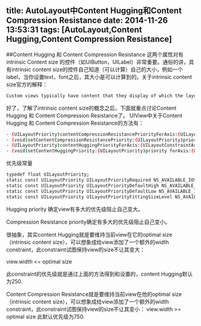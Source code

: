 title: AutoLayout中Content Hugging和Content Compression Resistance
date: 2014-11-26 13:53:31
tags: [AutoLayout,Content Hugging,Content Compression Resistance]
---
##Content Hugging 和 Content Compression Resistance
这两个属性对有intrinsic Content size 的控件（如UIButton，UILabel）非常重要。通俗的讲，具有intrinsic content size的控件自己知道（可以计算）自己的大小，例如一个label，当你设置text，font之后，其大小是可以计算到的。关于intrinsic content size官方的解释：
``` bash
Custom views typically have content that they display of which the layout system is unaware. Overriding this method allows a custom view to communicate to the layout system what size it would like to be based on its content. This intrinsic size must be independent of the content frame, because there’s no way to dynamically communicate a changed width to the layout system based on a changed height, for example.
```
好了，了解了intrinsic content size的概念之后，下面就重点讨论Content Hugging 和 Content Compression Resistance了。
UIView中关于Content Hugging 和 Content Compression Resistance的方法有：
``` bash
- (UILayoutPriority)contentCompressionResistancePriorityForAxis:(UILayoutConstraintAxis)axis
- (void)setContentCompressionResistancePriority:(UILayoutPriority)priority forAxis:(UILayoutConstraintAxis)axis
- (UILayoutPriority)contentHuggingPriorityForAxis:(UILayoutConstraintAxis)axis
- (void)setContentHuggingPriority:(UILayoutPriority)priority forAxis:(UILayoutConstraintAxis)axis
```
优先级常量
``` bash
typedef float UILayoutPriority;
static const UILayoutPriority UILayoutPriorityRequired NS_AVAILABLE_IOS(6_0) = 1000; // A required constraint.  Do not exceed this.
static const UILayoutPriority UILayoutPriorityDefaultHigh NS_AVAILABLE_IOS(6_0) = 750; // This is the priority level with which a button resists compressing its content.
static const UILayoutPriority UILayoutPriorityDefaultLow NS_AVAILABLE_IOS(6_0) = 250; // This is the priority level at which a button hugs its contents horizontally.
static const UILayoutPriority UILayoutPriorityFittingSizeLevel NS_AVAILABLE_IOS(6_0) = 50; // When you send -[UIView systemLayoutSizeFittingSize:], the size fitting most closely to the target size (the argument) is computed.  UILayoutPriorityFittingSizeLevel is the priority level with which the view wants to conform to the target size in that computation.  It's quite low.  It is generally not appropriate to make a constraint at exactly this priority.  You want to be higher or lower.
```
Hugging priority 确定view有多大的优先级阻止自己变大。

Compression Resistance priority确定有多大的优先级阻止自己变小。

很抽象，其实content Hugging就是要维持当前view在它的optimal size（intrinsic content size），可以想象成给view添加了一个额外的width constraint，此constraint试图保持view的size不让其变大：

view.width <= optimal size

此constraint的优先级就是通过上面的方法得到和设置的，content Hugging默认为250.

Content Compression Resistance就是要维持当前view在他的optimal size（intrinsic content size），可以想象成给view添加了一个额外的width constraint，此constraint试图保持view的size不让其变小：
view.width >= optimal size
此默认优先级为750.